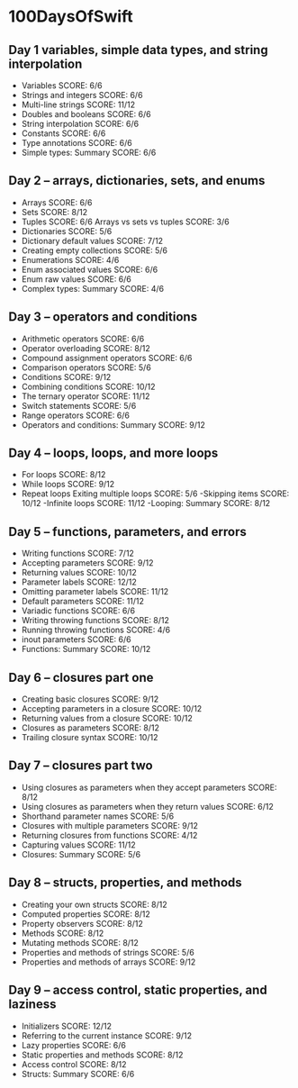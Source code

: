# 100DaysOfSwift

## Day 1 variables, simple data types, and string interpolation 

- Variables
SCORE: 6/6
- Strings and integers
SCORE: 6/6
- Multi-line strings
SCORE: 11/12
- Doubles and booleans
SCORE: 6/6
- String interpolation
SCORE: 6/6
- Constants
SCORE: 6/6
- Type annotations
SCORE: 6/6
- Simple types: Summary
SCORE: 6/6

## Day 2 – arrays, dictionaries, sets, and enums

- Arrays
SCORE: 6/6
- Sets
SCORE: 8/12
- Tuples
SCORE: 6/6
Arrays vs sets vs tuples
SCORE: 3/6
- Dictionaries
SCORE: 5/6
- Dictionary default values
SCORE: 7/12
- Creating empty collections
SCORE: 5/6
- Enumerations
SCORE: 4/6
- Enum associated values
SCORE: 6/6
- Enum raw values
SCORE: 6/6
- Complex types: Summary
SCORE: 4/6

## Day 3 – operators and conditions

- Arithmetic operators
SCORE: 6/6
- Operator overloading
SCORE: 8/12
- Compound assignment operators
SCORE: 6/6
- Comparison operators
SCORE: 5/6
- Conditions
SCORE: 9/12
- Combining conditions
SCORE: 10/12
- The ternary operator
SCORE: 11/12
- Switch statements
SCORE: 5/6
- Range operators
SCORE: 6/6
- Operators and conditions: Summary
SCORE: 9/12

## Day 4 – loops, loops, and more loops

- For loops
SCORE: 8/12
- While loops
SCORE: 9/12
- Repeat loops
Exiting multiple loops
SCORE: 5/6
-Skipping items
SCORE: 10/12
-Infinite loops
SCORE: 11/12
-Looping: Summary
SCORE: 8/12

## Day 5 – functions, parameters, and errors

- Writing functions
SCORE: 7/12
- Accepting parameters
SCORE: 9/12
- Returning values
SCORE: 10/12
- Parameter labels
SCORE: 12/12
- Omitting parameter labels
SCORE: 11/12
- Default parameters
SCORE: 11/12
- Variadic functions
SCORE: 6/6
- Writing throwing functions
SCORE: 8/12
- Running throwing functions
SCORE: 4/6
- inout parameters
SCORE: 6/6
- Functions: Summary
SCORE: 10/12

## Day 6 – closures part one

- Creating basic closures
SCORE: 9/12
- Accepting parameters in a closure
SCORE: 10/12
- Returning values from a closure
SCORE: 10/12
- Closures as parameters
SCORE: 8/12
- Trailing closure syntax
SCORE: 10/12

## Day 7 – closures part two

- Using closures as parameters when they accept parameters
SCORE: 8/12
- Using closures as parameters when they return values
SCORE: 6/12
- Shorthand parameter names
SCORE: 5/6
- Closures with multiple parameters
SCORE: 9/12
- Returning closures from functions
SCORE: 4/12
- Capturing values
SCORE: 11/12
- Closures: Summary
SCORE: 5/6

## Day 8 – structs, properties, and methods

- Creating your own structs
SCORE: 8/12
- Computed properties
SCORE: 8/12
- Property observers
SCORE: 8/12
- Methods
SCORE: 8/12
- Mutating methods
SCORE: 8/12
- Properties and methods of strings
SCORE: 5/6
- Properties and methods of arrays
SCORE: 9/12

## Day 9 – access control, static properties, and laziness

- Initializers
SCORE: 12/12
- Referring to the current instance
SCORE: 9/12
- Lazy properties
SCORE: 6/6
- Static properties and methods
SCORE: 8/12
- Access control
SCORE: 8/12
- Structs: Summary
SCORE: 6/6


